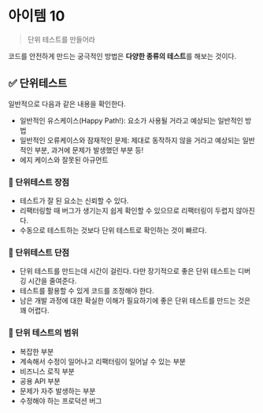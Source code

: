 # 아이템 10
> 단위 테스트를 만들어라

코드를 안전하게 만드는 궁극적인 방법은 **다양한 종류의 테스트**를 해보는 것이다.

## ✅ 단위테스트
일반적으로 다음과 같은 내용을 확인한다.

* 일반적인 유스케이스(Happy Path!): 요소가 사용될 거라고 예상되는 일반적인 방법
* 일반적인 오류케이스와 잠재적인 문제: 제대로 동작하지 않을 거라고 예상되는 일반적인 부분, 과거에 문제가 발생했던 부분 등!
* 에지 케이스와 잘못된 아규먼트

### 🔗 단위테스트 장점
* 테스트가 잘 된 요소는 신뢰할 수 있다.
* 리팩터링할 때 버그가 생기는지 쉽게 확인할 수 있으므로 리팩터링이 두렵지 않아진다.
* 수동으로 테스트하는 것보다 단위 테스트로 확인하는 것이 빠르다.

### 🔗 단위테스트 단점
* 단위 테스트를 만드는데 시간이 걸린다. 다만 장기적으로 좋은 단위 테스트는 디버깅 시간을 줄여준다.
* 테스트를 활용할 수 있게 코드를 조정해야 한다.
* 남은 개발 과정에 대한 확실한 이해가 필요하기에 좋은 단위 테스트를 만드는 것은 꽤 어렵다.

### 🔗 단위 테스트의 범위
* 복잡한 부분
* 계속해서 수정이 일어나고 리팩터링이 일어날 수 있는 부분
* 비즈니스 로직 부분
* 공용 API 부분
* 문제가 자주 발생하는 부분
* 수정해야 하는 프로덕션 버그
